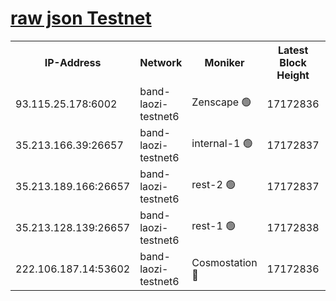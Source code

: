 
[raw json Testnet](https://rpc-check.bandt.stavr.tech/bandt/rpcbandt_result.json)
=

<table><tr><th>IP-Address</th><th>Network</th><th>Moniker</th><th>Latest Block Height</th><th>Earliest Block Height</th><th>Catching Up</th><th>Tx Index</th><th>Voting Power</th><th>Scan Time</th></tr><tr><td>93.115.25.178:6002</td><td>band-laozi-testnet6</td><td>Zenscape 🟢</td><td>17172836</td><td>12460001</td><td>False</td><td>on</td><td>0</td><td>2024-03-26T22:50:43.108524553UTC</td></tr><tr><td>35.213.166.39:26657</td><td>band-laozi-testnet6</td><td>internal-1 🟢</td><td>17172837</td><td>17072837</td><td>False</td><td>on</td><td>0</td><td>2024-03-26T22:50:45.340682629UTC</td></tr><tr><td>35.213.189.166:26657</td><td>band-laozi-testnet6</td><td>rest-2 🟢</td><td>17172837</td><td>17072837</td><td>False</td><td>on</td><td>0</td><td>2024-03-26T22:50:46.216689615UTC</td></tr><tr><td>35.213.128.139:26657</td><td>band-laozi-testnet6</td><td>rest-1 🟢</td><td>17172838</td><td>17072838</td><td>False</td><td>on</td><td>0</td><td>2024-03-26T22:50:47.169603210UTC</td></tr><tr><td>222.106.187.14:53602</td><td>band-laozi-testnet6</td><td>Cosmostation 🔴</td><td>17172836</td><td>17145001</td><td>False</td><td>on</td><td>2203686</td><td>2024-03-26T22:50:44.490163655UTC</td></tr></table>
